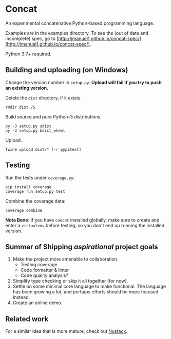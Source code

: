 Concat
======

An experimental concatenative Python-based programming language.

Examples are in the examples directory. To see the (out of date and incomplete)
spec, go to
[http://jmanuel1.github.io/concat-spec/](http://jmanuel1.github.io/concat-spec/).

Python 3.7+ required.

Building and uploading (on Windows)
---------------------

Change the version number in `setup.py`. **Upload will fail if you try to push
an existing version.**

Delete the `dist` directory, if it exists.

    rmdir dist /S

Build source and pure Python-3 distributions.

    py -3 setup.py sdist
    py -3 setup.py bdist_wheel

Upload.

    twine upload dist/* [-r pypitest]

Testing
-------

Run the tests under `coverage.py`:

    pip install coverage
    coverage run setup.py test

Combine the coverage data:

    coverage combine

**Nota Bene**: If you have `concat` installed globally, make sure to create and
enter a `virtualenv` before testing, so you don't end up running the installed
version.

Summer of Shipping *aspirational* project goals
-------------

1. Make the project more amenable to collaboration.
   - Testing coverage
   - Code formatter & linter
   - Code quality analysis?
2. Simplify type checking or skip it all together (for now).
3. Settle on some minimal core language to make functional. The language has
   been growing a lot, and perhaps efforts should be more focused instead.
4. Create an online demo.

Related work
------------

For a similar idea that is more mature, check out
[Nustack](https://github.com/BookOwl/nustack).
